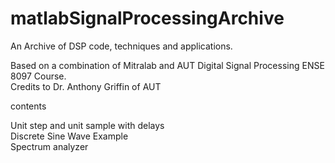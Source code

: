 # matlabSignalProcessingArchive
An Archive of DSP code, techniques and applications.

Based on a combination of Mitralab and AUT Digital Signal Processing ENSE 8097 Course.
<br/>Credits to Dr. Anthony Griffin of AUT

contents

Unit step and unit sample with delays<br/>Discrete Sine Wave Example<br/>Spectrum analyzer
